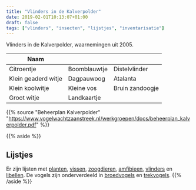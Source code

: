 ```yaml
---
title: "Vlinders in de Kalverpolder"
date: 2019-02-01T10:13:07+01:00
draft: false
tags: ["vlinders", "insecten", "lijstjes", "inventarisatie"]
---
```


Vlinders in de Kalverpolder, waarnemingen uit 2005.<!--more-->

Naam    |      |  &nbsp;
--------|------|------
Citroentje | Boomblauwtje | Distelvlinder
Klein geaderd witje | Dagpauwoog | Atalanta
Klein koolwitje | Kleine vos | Bruin zandoogje
Groot witje | Landkaartje |  
  
  
  
{{% source "Beheerplan Kalverpolder" "https://www.vogelwachtzaanstreek.nl/werkgroepen/docs/beheerplan_kalverpolder.pdf" %}}  

{{% aside %}}
## Lijstjes
Er zijn lijsten met [planten](/blog/planten-in-de-kalverpolder/), [vissen](/dieren/vissen-in-de-kalverpolder/), 
[zoogdieren](/dieren/zoogdieren-in-de-kalverpolder/), [amfibieen](/dieren/amfibieen-in-de-kalverpolder/), 
[vlinders](/dieren/vlinders-in-de-kalverpolder/) en [libellen](/dieren/libellen-in-de-kalverpolder/). 
De vogels zijn onderverdeeld in [broedvogels](/dieren/broedvogels-in-de-kalverpolder/) en [trekvogels](/dieren/trekvogels-in-de-kalverpolder/).
{{% /aside %}}